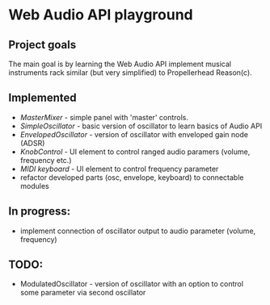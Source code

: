 # Web Audio API playground

## Project goals

The main goal is by learning the Web Audio API implement musical instruments rack similar (but very simplified) to Propellerhead Reason(c).

## Implemented

* *MasterMixer* - simple panel with 'master' controls.
* *SimpleOscillator* - basic version of oscillator to learn basics of Audio API
* *EnvelopedOscillator* - version of oscillator with enveloped gain node (ADSR)
* *KnobControl* - UI element to control ranged audio paramers (volume, frequency etc.)
* *MIDI keyboard* - UI element to control frequency parameter
* refactor developed parts (osc, envelope, keyboard) to connectable modules

## In progress:
* implement connection of oscillator output to audio parameter (volume, frequency)

## TODO:

* ModulatedOscillator - version of oscillator with an option to control some parameter via second oscillator
